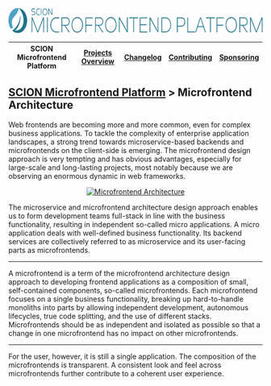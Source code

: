 <a href="/README.md"><img src="/resources/branding/scion-microfrontend-platform-banner.svg" height="50" alt="SCION Microfrontend Platform"></a>

| SCION Microfrontend Platform | [Projects Overview][menu-projects-overview] | [Changelog][menu-changelog] | [Contributing][menu-contributing] | [Sponsoring][menu-sponsoring] |  
| --- | --- | --- | --- | --- |

## [SCION Microfrontend Platform][menu-home] > Microfrontend Architecture

Web frontends are becoming more and more common, even for complex business applications. To tackle the complexity of enterprise application landscapes, a strong trend towards microservice-based backends and microfrontends on the client-side is emerging. The microfrontend design approach is very tempting and has obvious advantages, especially for large-scale and long-lasting projects, most notably because we are observing an enormous dynamic in web frameworks.

<p align="center">
  <a href="https://github.com/SchweizerischeBundesbahnen/scion-microfrontend-platform/raw/master/docs/adoc/microfrontend-platform-developer-guide/images/microfrontend-architecture.svg"><img src="/docs/adoc/microfrontend-platform-developer-guide/images/microfrontend-architecture.svg" alt="Microfrontend Architecture"></a>
</p>

The microservice and microfrontend architecture design approach enables us to form development teams full-stack in line with the business functionality, resulting in independent so-called micro applications. A micro application deals with well-defined business functionality. Its backend services are collectively referred to as microservice and its user-facing parts as microfrontends.

***

A microfrontend is a term of the microfrontend architecture design approach to developing frontend applications as a composition of small, self-contained components, so-called microfrontends. Each microfrontend focuses on a single business functionality, breaking up hard-to-handle monoliths into parts by allowing independent development, autonomous lifecycles, true code splitting, and the use of different stacks. Microfrontends should be as independent and isolated as possible so that a change in one microfrontend has no impact on other microfrontends.

***

For the user, however, it is still a single application. The composition of the microfrontends is transparent. A consistent look and feel across microfrontends further contribute to a coherent user experience.

[menu-home]: /README.md
[menu-projects-overview]: /docs/site/projects-overview.md
[menu-changelog]: /docs/site/changelog/changelog.md
[menu-contributing]: /CONTRIBUTING.md
[menu-sponsoring]: /docs/site/sponsoring.md
 
